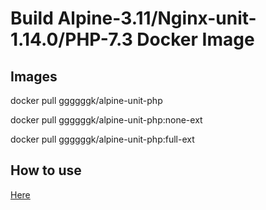 # Build Alpine-3.11/Nginx-unit-1.14.0/PHP-7.3 Docker Image

## Images
docker pull ggggggk/alpine-unit-php

docker pull ggggggk/alpine-unit-php:none-ext

docker pull ggggggk/alpine-unit-php:full-ext

## How to use
[Here](https://unit.nginx.org/installation/#docker-images)
